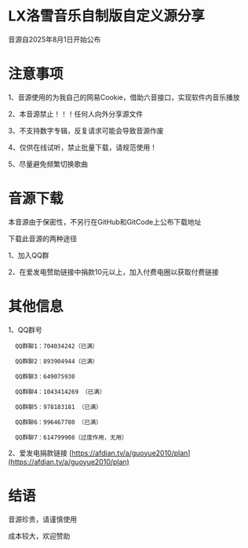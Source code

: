 # LX洛雪音乐自制版自定义源分享

音源自2025年8月1日开始公布 

# 注意事项

1、音源使用的为我自己的网易Cookie，借助六音接口，实现软件内音乐播放

2、本音源禁止！！！任何人向外分享源文件

3、不支持数字专辑，反复请求可能会导致音源作废

4、仅供在线试听，禁止批量下载，请规范使用！

5、尽量避免频繁切换歌曲

# 音源下载

本音源由于保密性，不另行在GitHub和GitCode上公布下载地址

下载此音源的两种途径

1、加入QQ群

2、在爱发电赞助链接中捐款10元以上，加入付费电圈以获取付费链接

# 其他信息

1、QQ群号

      QQ群聊1：704034242（已满）
    
      QQ群聊2：893904944（已满）

      QQ群聊3：649075930
      
      QQ群聊4：1043414269 （已满）
      
      QQ群聊5：978183181 （已满）
      
      QQ群聊6：996467780 （已满）

      QQ群聊7：614799908（过度作用，无用）

2、爱发电捐款链接
[https://afdian.tv/a/guoyue2010/plan](https://afdian.tv/a/guoyue2010/plan)

# 结语
音源珍贵，请谨慎使用

成本较大，欢迎赞助
